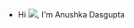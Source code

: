 - Hi <img src="https://user-images.githubusercontent.com/39513876/112366216-8cfe7400-8cfe-11eb-8116-7d3dbae20e97.gif">, I'm Anushka Dasgupta



<!---
anudasgupta00/anudasgupta00 is a ✨ special ✨ repository because its `README.md` (this file) appears on your GitHub profile.
You can click the Preview link to take a look at your changes.
--->
